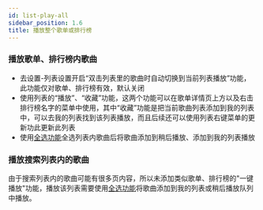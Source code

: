 ```yaml
---
id: list-play-all
sidebar_position: 1.6
title: 播放整个歌单或排行榜
---
```


### 播放歌单、排行榜内歌曲

- 去设置-列表设置开启“双击列表里的歌曲时自动切换到当前列表播放”功能，此功能仅对歌单、排行榜有效，默认关闭
- 使用列表的“播放”、“收藏”功能，这两个功能可以在歌单详情页上方以及右击排行榜名字的菜单中使用，其中“收藏”功能是把当前歌曲列表添加到我的列表中，可以去我的列表找到该列表播放，而且后续还可以使用列表右键菜单的更新功此更新此列表
- 使用[全选功能](./list-multiple-selection)全选列表内歌曲后将歌曲添加到稍后播放、添加到我的列表播放

### 播放搜索列表内的歌曲

由于搜索列表内的歌曲可能有很多页内容，所以未添加类似歌单、排行榜的"一键播放"功能，播放该列表需要使用[全选功能](./list-multiple-selection)将歌曲添加到我的列表或稍后播放队列中播放。

